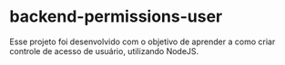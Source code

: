 # backend-permissions-user
Esse projeto foi desenvolvido com o objetivo de aprender a como criar controle de acesso de usuário, utilizando NodeJS.
